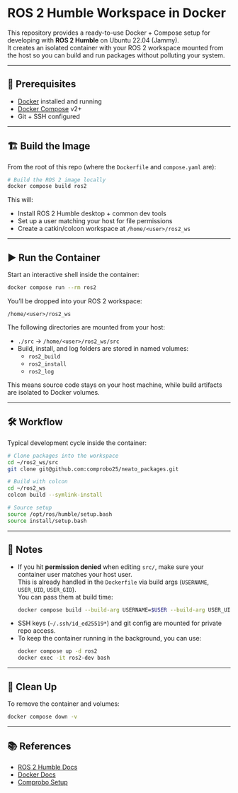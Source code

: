 # ROS 2 Humble Workspace in Docker

This repository provides a ready-to-use Docker + Compose setup for developing with **ROS 2 Humble** on Ubuntu 22.04 (Jammy).  
It creates an isolated container with your ROS 2 workspace mounted from the host so you can build and run packages without polluting your system.

---

## 🚀 Prerequisites

- [Docker](https://docs.docker.com/get-docker/) installed and running
- [Docker Compose](https://docs.docker.com/compose/) v2+
- Git + SSH configured

---

## 🏗️ Build the Image

From the root of this repo (where the `Dockerfile` and `compose.yaml` are):

```bash
# Build the ROS 2 image locally
docker compose build ros2
```

This will:
- Install ROS 2 Humble desktop + common dev tools
- Set up a user matching your host for file permissions
- Create a catkin/colcon workspace at `/home/<user>/ros2_ws`

---

## ▶️ Run the Container

Start an interactive shell inside the container:

```bash
docker compose run --rm ros2
```

You’ll be dropped into your ROS 2 workspace:

```
/home/<user>/ros2_ws
```

The following directories are mounted from your host:
- `./src` → `/home/<user>/ros2_ws/src`  
- Build, install, and log folders are stored in named volumes:
  - `ros2_build`
  - `ros2_install`
  - `ros2_log`

This means source code stays on your host machine, while build artifacts are isolated to Docker volumes.

---

## 🛠️ Workflow

Typical development cycle inside the container:

```bash
# Clone packages into the workspace
cd ~/ros2_ws/src
git clone git@github.com:comprobo25/neato_packages.git

# Build with colcon
cd ~/ros2_ws
colcon build --symlink-install

# Source setup
source /opt/ros/humble/setup.bash
source install/setup.bash
```

---

## 📝 Notes

- If you hit **permission denied** when editing `src/`, make sure your container user matches your host user.  
  This is already handled in the `Dockerfile` via build args (`USERNAME`, `USER_UID`, `USER_GID`).  
  You can pass them at build time:
  ```bash
  docker compose build --build-arg USERNAME=$USER --build-arg USER_UID=$(id -u) --build-arg USER_GID=$(id -g) ros2
  ```
- SSH keys (`~/.ssh/id_ed25519*`) and git config are mounted for private repo access.
- To keep the container running in the background, you can use:
  ```bash
  docker compose up -d ros2
  docker exec -it ros2-dev bash
  ```

---

## 🧹 Clean Up

To remove the container and volumes:

```bash
docker compose down -v
```

---

## 📚 References

- [ROS 2 Humble Docs](https://docs.ros.org/en/humble/index.html)  
- [Docker Docs](https://docs.docker.com/)  
- [Comprobo Setup](https://comprobo25.github.io/How%20to/setup_your_environment)